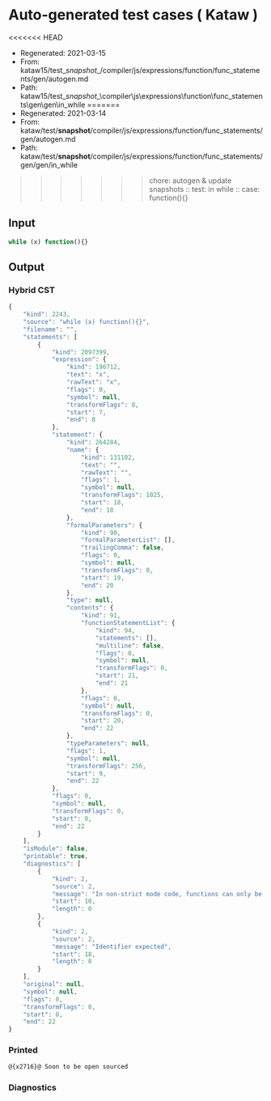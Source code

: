# Auto-generated test cases ( Kataw )
<<<<<<< HEAD
- Regenerated: 2021-03-15
- From: kataw15/test\__snapshot__/compiler/js/expressions/function/func_statements/gen/autogen.md
- Path: kataw15/test\__snapshot__\compiler\js\expressions\function\func_statements\gen\gen\in_while
=======
- Regenerated: 2021-03-14
- From: kataw/test/__snapshot__/compiler/js/expressions/function/func_statements/gen/autogen.md
- Path: kataw/test/__snapshot__/compiler/js/expressions/function/func_statements/gen/gen/in_while
>>>>>>> chore: autogen & update snapshots
> :: test: in while
> :: case: function(){}
## Input

`````js
while (x) function(){}
`````

## Output

### Hybrid CST

```javascript
{
    "kind": 2243,
    "source": "while (x) function(){}",
    "filename": "",
    "statements": [
        {
            "kind": 2097399,
            "expression": {
                "kind": 196712,
                "text": "x",
                "rawText": "x",
                "flags": 0,
                "symbol": null,
                "transformFlags": 0,
                "start": 7,
                "end": 8
            },
            "statement": {
                "kind": 264284,
                "name": {
                    "kind": 131102,
                    "text": "",
                    "rawText": "",
                    "flags": 1,
                    "symbol": null,
                    "transformFlags": 1025,
                    "start": 18,
                    "end": 18
                },
                "formalParameters": {
                    "kind": 90,
                    "formalParameterList": [],
                    "trailingComma": false,
                    "flags": 0,
                    "symbol": null,
                    "transformFlags": 0,
                    "start": 19,
                    "end": 20
                },
                "type": null,
                "contents": {
                    "kind": 91,
                    "functionStatementList": {
                        "kind": 94,
                        "statements": [],
                        "multiline": false,
                        "flags": 0,
                        "symbol": null,
                        "transformFlags": 0,
                        "start": 21,
                        "end": 21
                    },
                    "flags": 0,
                    "symbol": null,
                    "transformFlags": 0,
                    "start": 20,
                    "end": 22
                },
                "typeParameters": null,
                "flags": 1,
                "symbol": null,
                "transformFlags": 256,
                "start": 9,
                "end": 22
            },
            "flags": 0,
            "symbol": null,
            "transformFlags": 0,
            "start": 0,
            "end": 22
        }
    ],
    "isModule": false,
    "printable": true,
    "diagnostics": [
        {
            "kind": 2,
            "source": 2,
            "message": "In non-strict mode code, functions can only be declared at top level, inside a block, or as the body of an if statement",
            "start": 10,
            "length": 0
        },
        {
            "kind": 2,
            "source": 2,
            "message": "Identifier expected",
            "start": 18,
            "length": 0
        }
    ],
    "original": null,
    "symbol": null,
    "flags": 0,
    "transformFlags": 0,
    "start": 0,
    "end": 22
}
```

### Printed

```javascript
@{x2716}@ Soon to be open sourced
```

### Diagnostics

```javascript

```

